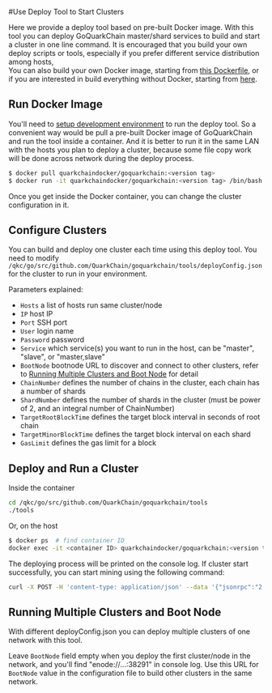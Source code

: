 #Use Deploy Tool to Start Clusters

Here we provide a deploy tool based on pre-built Docker image. With this tool you can deploy GoQuarkChain master/shard 
services to build and start a cluster in one line command. 
It is encouraged that you build your own deploy scripts or tools, especially if you prefer different service distribution among hosts,   
You can also build your own Docker image, starting from [this Dockerfile](./Dockerfile), or if you are interested in build everything without
Docker, starting from [here](../../README.md#development-setup). 

## Run Docker Image

You'll need to [setup development environment](../../README.md#development-setup) to run the deploy tool. So a convenient 
way would be pull a pre-built Docker image of GoQuarkChain and run the tool inside a container. And it is better to run it
in the same LAN with the hosts you plan to deploy a cluster, because some file copy work will be done across network 
during the deploy process. 
```bash
$ docker pull quarkchaindocker/goquarkchain:<version tag> 
$ docker run -it quarkchaindocker/goquarkchain:<version tag> /bin/bash 
```
Once you get inside the Docker container, you can change the cluster configuration in it.

## Configure Clusters

You can build and deploy one cluster each time using this deploy tool. You need to modify 
`/qkc/go/src/github.com/QuarkChain/goquarkchain/tools/deployConfig.json` for the cluster to run in your environment. 

Parameters explained:
- `Hosts` a list of hosts run same cluster/node
- `IP` host IP
- `Port` SSH port
- `User` login name
- `Password` password
- `Service` which service(s) you want to run in the host, can be "master", "slave", or "master,slave"
- `BootNode` bootnode URL to discover and connect to other clusters, refer to [Running Multiple Clusters and Boot Node](#running-multiple-clusters-and-bootnode) for detail
- `ChainNumber` defines the number of chains in the cluster, each chain has a number of shards 
- `ShardNumber` defines the number of shards in the cluster (must be power of 2, and an integral number of ChainNumber)
- `TargetRootBlockTime` defines the target block interval in seconds of root chain
- `TargetMinorBlockTime` defines the target block interval on each shard
- `GasLimit` defines the gas limit for a block

## Deploy and Run a Cluster
Inside the container
```bash
cd /qkc/go/src/github.com/QuarkChain/goquarkchain/tools
./tools
```
Or, on the host
```bash
$ docker ps  # find container ID
docker exec -it <container ID> quarkchaindocker/goquarkchain:<version tag> cd /qkc/go/src/github.com/QuarkChain/goquarkchain/tools && ./tools
```
The deploying process will be printed on the console log. If cluster start successfully, you can start mining using the following command:
```bash
curl -X POST -H 'content-type: application/json' --data '{"jsonrpc":"2.0","method":"setMining","params":[true],"id":0}' http://127.0.0.1:38491
```

## Running Multiple Clusters and Boot Node
With different deployConfig.json you can deploy multiple clusters of one network with this tool. 

Leave `BootNode` field empty when you deploy the first cluster/node in the network, and you'll find 
"enode://...:38291" in console log. Use this URL for `BootNode` value in the configuration file to build other clusters in the same network.

